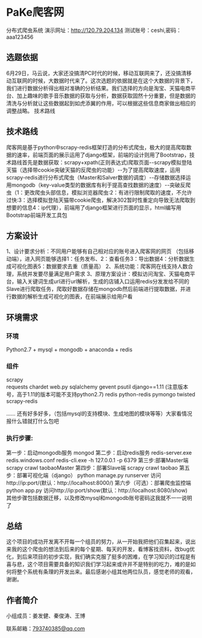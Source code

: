 # PaKe爬客网

分布式爬虫系统
演示网址：http://120.79.204.134 测试账号：ceshi,密码：aaa123456


## 选题依据

6月29日，马云说，大家还没搞清PC时代的时候，移动互联网来了，还没搞清移动互联网的时候，大数据时代来了。这次选题的依据就是在这个大数据的背景下，我们进行数据分析得出相对准确的分析结果。我们选择的方向是淘宝、天猫电商平台、加上趣味的歌手音乐数据的获取与分析，数据获取固然十分重要，但是数据的清洗与分析就让这些数据起到如虎添翼的作用，可以根据这些信息商家做出相应的调整战略。
技术路线


## 技术路线

爬客网是基于python中scrapy-redis框架打造的分布式爬虫，极大的提高爬取数据的速率，前端页面的展示运用了django框架，前端的设计则用了Bootstrap，技术路线首先是数据获取：scrapy+xpath(正则表达式)爬取页面--scrapy模拟登陆天猫（选择带cookie突破天猫的反爬虫的功能）--为了提高爬取速度，运用scrapy-redis进行分布式爬虫（Master和Salver数据的调度）--存储数据选择运用mongodb（key-value类型的数据库有利于提高查找数据的速度）--突破反爬虫（1：更改爬虫头部信息，模拟浏览器爬虫:2：有进行限制爬取的速度，不允许过快:3：选择模拟登陆天猫带cookie爬虫，解决302暂时性重定向导致无法爬取到想要的信息4：ip代理），前端用了django框架进行页面的显示，html编写用Bootstrap前端开发工具包
  
  
## 方案设计

1、设计要求分析：不同用户能够有自己相对应的账号进入爬客网的网页
（包括移动端），进入网页能够选择1：任务发布、2：查看任务3：导出数据4：分析数据生成可视化图表5：数据要求去重（质量高）
2、系统功能：爬客网在线支持人数合理，系统并发要尽量满足用户需求
3、原理方案设计：模拟访问淘宝、天猫电商平台，输入关键词生成url进行url解析，生成的店铺入口运用redis分发发给不同的Slave进行爬取任务，爬取好数据存储在mongodb然后前端进行提取数据，并进行数据的解析生成可视化的图表，在前端展示给用户看


## 环境需求
### 环境
Python2.7 + mysql + mongodb + anaconda + redis

### 组件
scrapy  
requests 
chardet 
web.py 
sqlalchemy 
gevent 
psutil 
django==1.11 (注意版本号，高于1.11的版本可能不支持python2.7)
redis 
python-redis 
pymongo 
twisted 
scrapy-redis

......
还有好多好多，（包括mysql的支持模块、生成地图的模块等等）大家看情况报什么错就打什么包吧

### 执行步骤:
第一步：启动mongodb服务
  mongod
第二步：启动redis服务
  redis-server.exe redis.windows.conf
  redis-cli.exe -h 127.0.0.1 -p 6379
第三步:部署Master端
  scrapy crawl taobaoMaster
第四步：部署Slave端
  scrapy crawl taobao
第五步：部署可视化端（django）
  python manage.py runserver
  访问http://ip:port/(默认：http://localhost:8000/)
第六步（可选）：部署爬虫监控端
  python app.py
  访问http://ip:port/show(默认：http://localhost:8080/show)
  
其他步骤包括数据迁移，以及修改mysql和mongodb账号密码这我就不一一说明了


## 总结

这个项目的成功开发离不开每一个组员的努力，从一开始我把他们召集起来，说出来我的这个爬虫的想法到后来的每个星期、每天的开发，看博客找资料，改bug优化，到后来项目的初步实现，我们确实克服了挺多的困难，在学习知识的过程是有喜与悲，这个项目需要具备的知识我们学习起来或许并不是特别的吃力，难的是如何将整个系统有条理的开发出来。最后感谢小组其他两位队员，感觉老师的观看，谢谢。


## 作者简介

小组成员：姜发健、秦俊涛、王博

联系邮箱：793740385@qq.com
